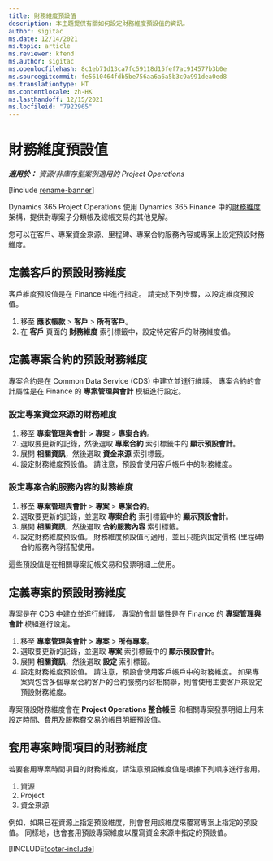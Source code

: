 ```yaml
---
title: 財務維度預設值
description: 本主題提供有關如何設定財務維度預設值的資訊。
author: sigitac
ms.date: 12/14/2021
ms.topic: article
ms.reviewer: kfend
ms.author: sigitac
ms.openlocfilehash: 8c1eb71d13ca7fc59118d15fef7ac914577b3b0e
ms.sourcegitcommit: fe5610464fdb5be756aa6a6a5b3c9a991dea0ed8
ms.translationtype: HT
ms.contentlocale: zh-HK
ms.lasthandoff: 12/15/2021
ms.locfileid: "7922965"
---
```

# <a name="financial-dimension-defaults"></a>財務維度預設值

_**適用於：** 資源/非庫存型案例適用的 Project Operations_

[!include [rename-banner](~/includes/cc-data-platform-banner.md)]

Dynamics 365 Project Operations 使用 Dynamics 365 Finance 中的[財務維度](/dynamics365/finance/general-ledger/financial-dimensions)架構，提供對專案子分類帳及總帳交易的其他見解。

您可以在客戶、專案資金來源、里程碑、專案合約服務內容或專案上設定預設財務維度。

## <a name="define-default-financial-dimensions-for-a-customer"></a>定義客戶的預設財務維度

客戶維度預設值是在 Finance 中進行指定。 請完成下列步驟，以設定維度預設值。

1. 移至 **應收帳款** > **客戶** > **所有客戶**。
2. 在 **客戶** 頁面的 **財務維度** 索引標籤中，設定特定客戶的財務維度值。

## <a name="define-default-financial-dimensions-for-project-contracts"></a>定義專案合約的預設財務維度

專案合約是在 Common Data Service (CDS) 中建立並進行維護。 專案合約的會計屬性是在 Finance 的 **專案管理與會計** 模組進行設定。

### <a name="set-financial-dimensions-for-a-project-funding-source"></a>設定專案資金來源的財務維度

1. 移至 **專案管理與會計** > **專案** > **專案合約**。
2. 選取要更新的記錄，然後選取 **專案合約** 索引標籤中的 **顯示預設會計**。
3. 展開 **相關資訊**，然後選取 **資金來源** 索引標籤。
4. 設定財務維度預設值。 請注意，預設會使用客戶帳戶中的財務維度。

### <a name="set-financial-dimensions-for-a-project-contract-line"></a>設定專案合約服務內容的財務維度

1. 移至 **專案管理與會計** > **專案** > **專案合約**。
2. 選取要更新的記錄，並選取 **專案合約** 索引標籤中的 **顯示預設會計**。
3. 展開 **相關資訊**，然後選取 **合約服務內容** 索引標籤。
4. 設定財務維度預設值。 財務維度預設值可適用，並且只能與固定價格 (里程碑) 合約服務內容搭配使用。

這些預設值是在相關專案記帳交易和發票明細上使用。

## <a name="define-default-financial-dimensions-for-projects"></a>定義專案的預設財務維度

專案是在 CDS 中建立並進行維護。 專案的會計屬性是在 Finance 的 **專案管理與會計** 模組進行設定。

1. 移至 **專案管理與會計** > **專案** > **所有專案**。
2. 選取要更新的記錄，並選取 **專案** 索引標籤中的 **顯示預設會計**。
3. 展開 **相關資訊**，然後選取 **設定** 索引標籤。
4. 設定財務維度預設值。 請注意，預設會使用客戶帳戶中的財務維度。 如果專案與包含多個專案合約客戶的合約服務內容相關聯，則會使用主要客戶來設定預設財務維度。

專案預設財務維度會在 **Project Operations 整合帳目** 和相關專案發票明細上用來設定時間、費用及服務費交易的帳目明細預設值。

## <a name="apply-financial-dimensions-for-project-time-entries"></a>套用專案時間項目的財務維度
若要套用專案時間項目的財務維度，請注意預設維度值是根據下列順序進行套用。

1. 資源
2. Project
3. 資金來源

例如，如果已在資源上指定預設維度，則會套用該維度來覆寫專案上指定的預設值。 同樣地，也會套用預設專案維度以覆寫資金來源中指定的預設值。


[!INCLUDE[footer-include](../includes/footer-banner.md)]
